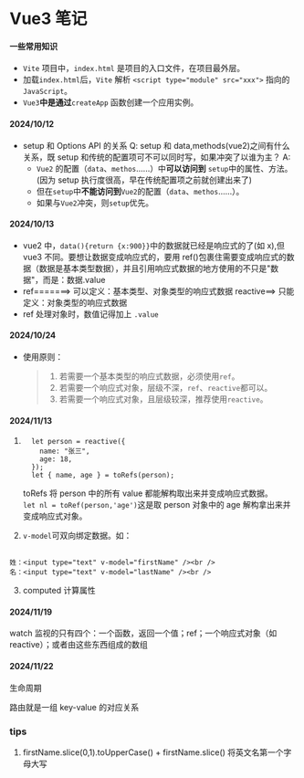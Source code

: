 # Vue3 笔记

#### 一些常用知识

- `Vite` 项目中，`index.html` 是项目的入口文件，在项目最外层。
- 加载`index.html`后，`Vite` 解析 `<script type="module" src="xxx">` 指向的`JavaScript`。
- `Vue3`**中是通过**`createApp` 函数创建一个应用实例。

#### 2024/10/12

- setup 和 Options API 的关系
  Q: setup 和 data,methods(vue2)之间有什么关系，既 setup 和传统的配置项可不可以同时写，如果冲突了以谁为主？
  A:
  - `Vue2` 的配置（`data`、`methos`......）中**可以访问到** `setup`中的属性、方法。(因为 setup 执行度很高，早在传统配置项之前就创建出来了)
  - 但在`setup`中**不能访问到**`Vue2`的配置（`data`、`methos`......）。
  - 如果与`Vue2`冲突，则`setup`优先。

#### 2024/10/13

- vue2 中，`data(){return {x:900}}`中的数据就已经是响应式的了(如 x),但 vue3 不同。要想让数据变成响应式的，要用 ref()包裹住需要变成响应式的数据（数据是基本类型数据），并且引用响应式数据的地方使用的不只是"数据"，而是：数据.value
- ref=======> 可以定义：基本类型、对象类型的响应式数据
  reactive==> 只能定义：对象类型的响应式数据
- ref 处理对象时，数值记得加上 `.value`

#### 2024/10/24

- 使用原则：
  > 1. 若需要一个基本类型的响应式数据，必须使用`ref`。
  > 2. 若需要一个响应式对象，层级不深，`ref`、`reactive`都可以。
  > 3. 若需要一个响应式对象，且层级较深，推荐使用`reactive`。

#### 2024/11/13

1. ```
     let person = reactive({
       name: "张三",
       age: 18,
     });
     let { name, age } = toRefs(person);
   ```

   toRefs 将 person 中的所有 value 都能解构取出来并变成响应式数据。  
   `let nl = toRef(person,'age')`这是取 person 对象中的 age 解构拿出来并变成响应式对象。

2. `v-model`可双向绑定数据。如：

```

姓：<input type="text" v-model="firstName" /><br />
名：<input type="text" v-model="lastName" /><br />

```

3. computed 计算属性

#### 2024/11/19

watch 监视的只有四个：一个函数，返回一个值；ref；一个响应式对象（如 reactive）；或者由这些东西组成的数组

#### 2024/11/22

生命周期

路由就是一组 key-value 的对应关系

### tips

1. firstName.slice(0,1).toUpperCase() + firstName.slice() 将英文名第一个字母大写
